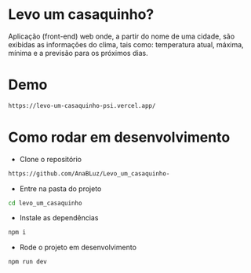 # Levo um casaquinho? 
Aplicação (front-end) web onde, a partir do nome de uma cidade, são exibidas as informações do clima, tais como: temperatura atual, máxima, mínima e a previsão para os próximos dias.


# Demo
```bash
https://levo-um-casaquinho-psi.vercel.app/
```

# Como rodar em desenvolvimento

- Clone o repositório
```bash
https://github.com/AnaBLuz/Levo_um_casaquinho-
```
- Entre na pasta do projeto 
```bash
cd levo_um_casaquinho
```
- Instale as dependências 

```bash
npm i 
```
 - Rode o projeto em desenvolvimento

```bash
npm run dev 
```
